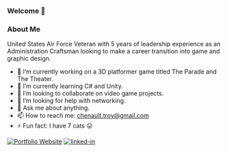 ### Welcome 👋

### About Me
United States Air Force Veteran with 5 years of leadership experience as an Administration Craftsman looking to make a career transition into game and graphic design.

- 🔭 I’m currently working on a 3D platformer game titled The Parade and The Theater.
- 🌱 I’m currently learning C# and Unity.
- 👯 I’m looking to collaborate on video game projects.
- 🤔 I’m looking for help with networking.
- 💬 Ask me about anything.
- 📫 How to reach me: chenault.troy@gmail.com
- ⚡ Fun fact: I have 7 cats 😛

[![Portfolio Website](https://img.shields.io/badge/Portfolio_Website-a4cdcc?style=for-the-badge&logo=Google-chrome&logoColor=red)](https://sites.google.com/view/hybridtheory0)
[![linked-in](https://img.shields.io/badge/LinkedIn-0072b1?style=for-the-badge&logo=LinkedIn&logoColor=white)](https://www.linkedin.com/in/troy-traynor/)
